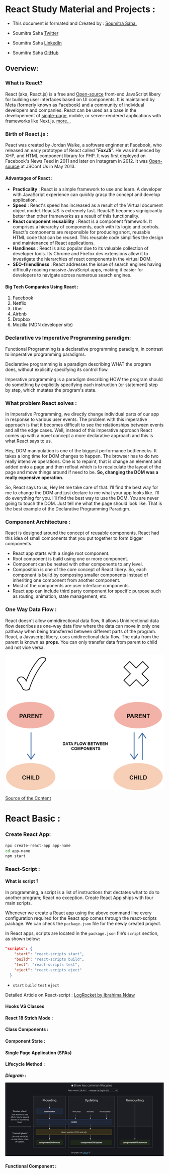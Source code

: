 # React Study Material and Projects :
   - This document is formated and Created by : [Soumitra Saha.](https://twitter.com/SoumitraSaha100 "Soumitra Saha")


  - Soumitra Saha [Twitter](https://twitter.com/SoumitraSaha100 "Soumitra Saha")

  - Soumitra Saha [LinkedIn](https://www.linkedin.com/in/soumitra-saha-a9810622a "SOUMITRA SAHA")


  - Soumitra Saha [GitHub](https://github.com/SOUMITRO-SAHA)

## Overview:

### What is React?

React (aka, React.js) is a free  and [Open-source](https://github.com/facebook/react/) front-end JavaScript libery for building user interfaces based on UI components. It is maintained by Meta (formerly known as Facebook) and a community of individual developers and companies. React can be used as a base in the developement of [single-page](https://developer.mozilla.org/en-US/docs/Glossary/SPA), mobile, or server-rendered applications with frameworks like Next.js.
[more...](https://reactjs.org/tutorial/tutorial.html#what-is-react)

### Birth of React.js :

Peact was created by Jordan Walke, a software enginner at Facebook, who released an early prototype of React called "***FaxJS***". He was influenced by XHP, and HTML component library for PHP. It was first deployed on Facebook's News Feed in 2011 and later on Instagram in 2012. It was [Open-source](https://github.com/facebook/react/) at JSConf Us in May 2013.
#### Advantages of React :

- **Practicality** : React is a simple framework to use and learn. A developer with JavaScript experience can quickly grasp the concept and develop application.
- **Speed** : React's speed has increased as a result of the Virtual document object model. ReactJS is extremely fast. ReactJS becomes signigicantly better than other frameworks as a result of thiis functionality.
- **React component reusability** : React is a component framework. It comprises a hierarchy of components, each with its logic and controls. React's components are responsible for producing short, reusable HTML code that can be reused. This reusable code simplifies the design and maintenance of React applications.
- **Handiness** : React is also popular due to its valuable collection of developer tools. Its Chrome and Firefox dev extensions allow it to investigate the hierarchies of react components in the virtual DOM.
- **SEO-friendliness** : React addresses the issue of search engines having difficulty reading massive JavaScript apps, making it easier for developers to navigate across numerous search engines.

####  Big Tech Companies Using React :

1. Facebook
2. Netflix
3. Uber
4. Airbnb
5. Dropbox
6. Mozilla (MDN developer site)

### Declarative vs Imperative Programming paradigm:

Functional Programming is a declarative programming paradigm, in contrast to imperative programming paradigms.

Declarative programming is a paradigm describing WHAT the program does, without explicitly specifying its control flow.

Imperative programming is a paradigm describing HOW the program should do something by explicitly specifying each instruction (or statement) step by step, which mutates the program's state.

### What problem React solves :

In Imperative Programming, we directly change individual parts of our app in response to various user events. The problem with this imperative approach is that it becomes difficult to see the relationships between events and all the edge cases. 
Well, instead of this imperative approach React comes up with a novel concept a more declarative approach and this is what React says to us.

Hey, DOM manipulation is one of the biggest performance bottlenecks. It takes a long time for DOM changes to happen. The browser has to do two really intensive operations. One is to repaint, that is change an element and added onto a page and then refloat which is to recalculate the layout of the page and move things around if need to be. **So, changing the DOM was a really expensive operation.**

So, React says to us, Hey let me take care of that.  I’ll find the best way for me to change the DOM and just declare to me what your app looks like. I’ll do everything for you. I’ll find the best way to use the DOM. You are never going to touch the DOM. Just tell me what the page should look like. That is the best example of the Declarative Programming Paradigm.

### Component Architecture :

React is designed around the concept of reusable components. React had this idea of small components that you put together to form bigger components.
- React app starts with a single root component.
- Root component is build using one or more component.
- Component can be nested with other components to any level.
- Composition is one of the core concept of React libery. So, each component is build by composing smaller components instead of inheriting one component from another component.
- Most of the components are user interface components.
- React app can include third party component for specific purpose such as routing, animation, state management, etc.

### One Way Data Flow :

React doesn't allow omnidirectional data flow, It allows Unidirectional data flow describes as one-way data flow where the data can move in only one pathway when being transferred between different parts of the program.
React, a Javascript libery, uses unidirectional data flow. The data from the parent is known as **props**. You can only transfer data from parent to child and not vice versa.

![](./utils/img/one-way-data-flow-img.png)

[Source of the Content](https://www.educative.io/answers/what-is-unidirectional-data-flow-in-react)


# React Basic :

### Create React App:

```bash
npx create-react-app app-name
cd app-name
npm start
```

### React-Script :

#### What is script ?

In programming, a script is a list of instructions that dectates what to do to another program; React no exception. Create React App ships with four main scripts.

Whenever we create a React app using the above command line every configuration required for the React app comes through the react-scripts package. We can check the `package.json` file for the newly created project.

In React apps, scripts are located in the `package.json` file’s `script` section, as shown below:
```json
"scripts": {
    "start": "react-scripts start",
    "build": "react-scripts build",
    "test": "react-scripts test",
    "eject": "react-scripts eject"
  }
```
- `start` `build` `test` `eject` 


Detailed Article on React-script : 
    [LogRocket by Ibrahima Ndaw](https://blog.logrocket.com/everything-you-need-know-about-react-scripts/)

#### Hooks VS Classes

#### React 18 Strich Mode :

#### Class Components :

#### Component State :

#### Single Page Application (SPAs)

#### Lifecycle Method :

***Diagram :***

![](utils/img/LifeCycle%20Method.png)


#### Functional Component :

